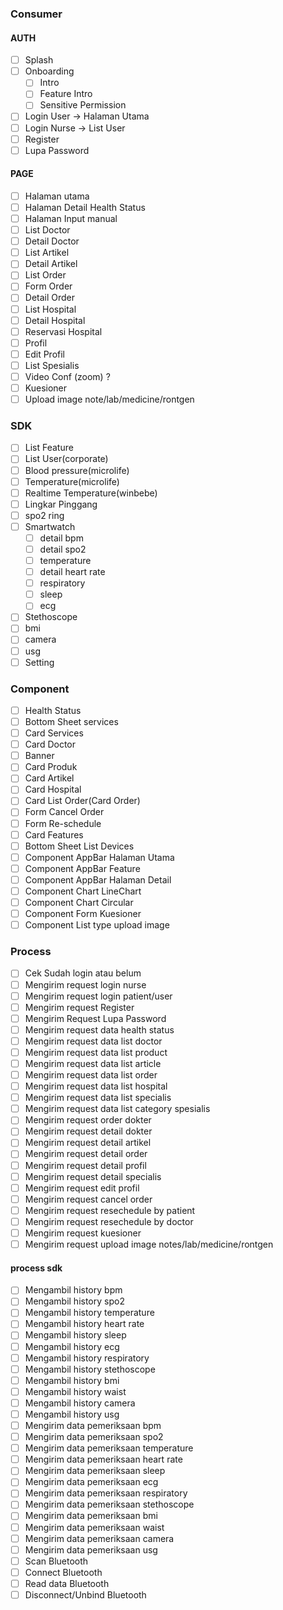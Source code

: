 ### Consumer

#### AUTH
- [ ] Splash
- [ ] Onboarding
  - [ ] Intro
  - [ ] Feature Intro
  - [ ] Sensitive Permission
- [ ] Login User -> Halaman Utama
- [ ] Login Nurse -> List User
- [ ] Register
- [ ] Lupa Password
#### PAGE 
- [ ] Halaman utama
- [ ] Halaman Detail Health Status
- [ ] Halaman Input manual
- [ ] List Doctor
- [ ] Detail Doctor
- [ ] List Artikel
- [ ] Detail Artikel
- [ ] List Order
- [ ] Form Order
- [ ] Detail Order
- [ ] List Hospital
- [ ] Detail Hospital
- [ ] Reservasi Hospital
- [ ] Profil
- [ ] Edit Profil
- [ ] List Spesialis
- [ ] Video Conf (zoom) ?
- [ ] Kuesioner
- [ ] Upload image note/lab/medicine/rontgen

### SDK
- [ ] List Feature
- [ ] List User(corporate)
- [ ] Blood pressure(microlife)
- [ ] Temperature(microlife)
- [ ] Realtime Temperature(winbebe)
- [ ] Lingkar Pinggang
- [ ] spo2 ring
- [ ] Smartwatch
  - [ ] detail bpm
  - [ ] detail spo2
  - [ ] temperature
  - [ ] detail heart rate
  - [ ] respiratory
  - [ ] sleep
  - [ ] ecg
- [ ] Stethoscope
- [ ] bmi
- [ ] camera
- [ ] usg
- [ ] Setting

### Component
- [ ] Health Status
- [ ] Bottom Sheet services
- [ ] Card Services
- [ ] Card Doctor
- [ ] Banner
- [ ] Card Produk
- [ ] Card Artikel
- [ ] Card Hospital
- [ ] Card List Order(Card Order)
- [ ] Form Cancel Order
- [ ] Form Re-schedule
- [ ] Card Features
- [ ] Bottom Sheet List Devices
- [ ] Component AppBar Halaman Utama
- [ ] Component AppBar Feature
- [ ] Component AppBar Halaman Detail
- [ ] Component Chart LineChart
- [ ] Component Chart Circular
- [ ] Component Form Kuesioner
- [ ] Component List type upload image

### Process
- [ ] Cek Sudah login atau belum 
- [ ] Mengirim request login nurse
- [ ] Mengirim request login patient/user
- [ ] Mengirim request Register
- [ ] Mengirim Request Lupa Password
- [ ] Mengirim request data health status
- [ ] Mengirim request data list doctor
- [ ] Mengirim request data list product
- [ ] Mengirim request data list article
- [ ] Mengirim request data list order
- [ ] Mengirim request data list hospital
- [ ] Mengirim request data list specialis
- [ ] Mengirim request data list category spesialis
- [ ] Mengirim request order dokter
- [ ] Mengirim request detail dokter
- [ ] Mengirim request detail artikel
- [ ] Mengirim request detail order
- [ ] Mengirim request detail profil
- [ ] Mengirim request detail specialis
- [ ] Mengirim request edit profil
- [ ] Mengirim request cancel order
- [ ] Mengirim request resechedule by patient
- [ ] Mengirim request resechedule by doctor
- [ ] Mengirim request kuesioner
- [ ] Mengirim request upload image notes/lab/medicine/rontgen

#### process sdk
- [ ] Mengambil history bpm
- [ ] Mengambil history spo2
- [ ] Mengambil history temperature
- [ ] Mengambil history heart rate
- [ ] Mengambil history sleep
- [ ] Mengambil history ecg
- [ ] Mengambil history respiratory
- [ ] Mengambil history stethoscope
- [ ] Mengambil history bmi
- [ ] Mengambil history waist
- [ ] Mengambil history camera
- [ ] Mengambil history usg
- [ ] Mengirim data pemeriksaan bpm
- [ ] Mengirim data pemeriksaan spo2
- [ ] Mengirim data pemeriksaan temperature
- [ ] Mengirim data pemeriksaan heart rate
- [ ] Mengirim data pemeriksaan sleep
- [ ] Mengirim data pemeriksaan ecg
- [ ] Mengirim data pemeriksaan respiratory
- [ ] Mengirim data pemeriksaan stethoscope
- [ ] Mengirim data pemeriksaan bmi
- [ ] Mengirim data pemeriksaan waist
- [ ] Mengirim data pemeriksaan camera
- [ ] Mengirim data pemeriksaan usg
- [ ] Scan Bluetooth 
- [ ] Connect Bluetooth 
- [ ] Read data Bluetooth 
- [ ] Disconnect/Unbind Bluetooth 
